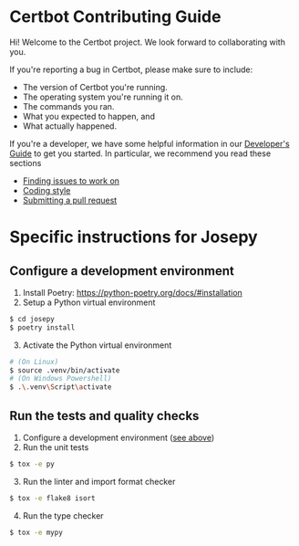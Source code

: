 <!---

This file serves as an entry point for GitHub's Contributing
Guidelines [1] only.

GitHub doesn't render rST very well, especially in respect to internal
hyperlink targets and cross-references [2]. People also tend to
confuse rST and Markdown syntax. Therefore, instead of keeping the
contents here (and including from rST documentation under doc/), link
to the Sphinx generated docs is provided below.


[1] https://github.com/blog/1184-contributing-guidelines
[2] http://docutils.sourceforge.net/docs/user/rst/quickref.html#hyperlink-targets

-->

# Certbot Contributing Guide

Hi! Welcome to the Certbot project. We look forward to collaborating with you.

If you're reporting a bug in Certbot, please make sure to include:
 - The version of Certbot you're running.
 - The operating system you're running it on.
 - The commands you ran.
 - What you expected to happen, and
 - What actually happened.

If you're a developer, we have some helpful information in our
[Developer's Guide](https://certbot.eff.org/docs/contributing.html) to get you
started. In particular, we recommend you read these sections 

 - [Finding issues to work on](https://certbot.eff.org/docs/contributing.html#find-issues-to-work-on)
 - [Coding style](https://certbot.eff.org/docs/contributing.html#coding-style)
 - [Submitting a pull request](https://certbot.eff.org/docs/contributing.html#submitting-a-pull-request)

# Specific instructions for Josepy

## Configure a development environment

1) Install Poetry: https://python-poetry.org/docs/#installation
2) Setup a Python virtual environment
```bash
$ cd josepy
$ poetry install
```
3) Activate the Python virtual environment
```bash
# (On Linux)
$ source .venv/bin/activate
# (On Windows Powershell)
$ .\.venv\Script\activate
```

## Run the tests and quality checks

1) Configure a development environment ([see above](#configure-a-development-environment))
2) Run the unit tests
```bash
$ tox -e py
```
3) Run the linter and import format checker
```bash
$ tox -e flake8 isort
```
4) Run the type checker
```bash
$ tox -e mypy
```

